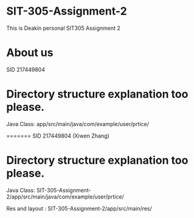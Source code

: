 # SIT-305-Assignment-2
This is Deakin personal SIT305 Assignment 2

# About us
SID 217449804

# Directory structure explanation too please.
Java Class: app/src/main/java/com/example/user/prtice/

=======
SID 217449804 (Xiwen Zhang)

# Directory structure explanation too please.
Java Class: SIT-305-Assignment-2/app/src/main/java/com/example/user/prtice/

Res and layout : SIT-305-Assignment-2/app/src/main/res/
